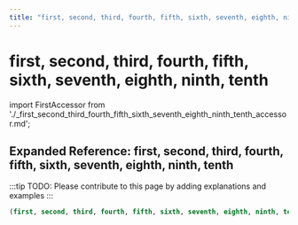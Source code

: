 ```yaml
---
title: "first, second, third, fourth, fifth, sixth, seventh, eighth, ninth, tenth"
---
```


# first, second, third, fourth, fifth, sixth, seventh, eighth, ninth, tenth

import FirstAccessor from './_first_second_third_fourth_fifth_sixth_seventh_eighth_ninth_tenth_accessor.md';

<FirstAccessor />

## Expanded Reference: first, second, third, fourth, fifth, sixth, seventh, eighth, ninth, tenth

:::tip
TODO: Please contribute to this page by adding explanations and examples
:::

```lisp
(first, second, third, fourth, fifth, sixth, seventh, eighth, ninth, tenth )
```
